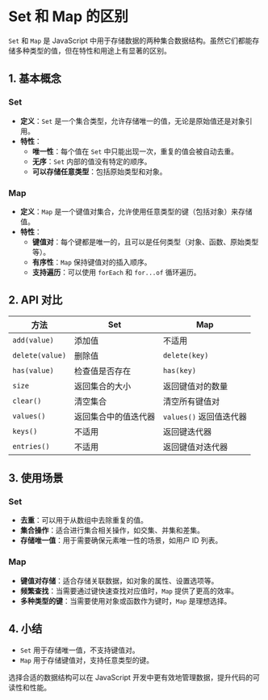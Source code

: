# Set 和 Map 的区别

`Set` 和 `Map` 是 JavaScript 中用于存储数据的两种集合数据结构。虽然它们都能存储多种类型的值，但在特性和用途上有显著的区别。

## 1. 基本概念

### Set

- **定义**：`Set` 是一个集合类型，允许存储唯一的值，无论是原始值还是对象引用。
- **特性**：
  - **唯一性**：每个值在 `Set` 中只能出现一次，重复的值会被自动去重。
  - **无序**：`Set` 内部的值没有特定的顺序。
  - **可以存储任意类型**：包括原始类型和对象。

### Map

- **定义**：`Map` 是一个键值对集合，允许使用任意类型的键（包括对象）来存储值。
- **特性**：
  - **键值对**：每个键都是唯一的，且可以是任何类型（对象、函数、原始类型等）。
  - **有序性**：`Map` 保持键值对的插入顺序。
  - **支持遍历**：可以使用 `forEach` 和 `for...of` 循环遍历。

## 2. API 对比

| 方法          | Set                        | Map                      |
|---------------|----------------------------|--------------------------|
| `add(value)`  | 添加值                     | 不适用                   |
| `delete(value)` | 删除值                  | `delete(key)`           |
| `has(value)`  | 检查值是否存在            | `has(key)`              |
| `size`        | 返回集合的大小            | 返回键值对的数量        |
| `clear()`     | 清空集合                  | 清空所有键值对          |
| `values()`    | 返回集合中的值迭代器      | `values()` 返回值迭代器 |
| `keys()`      | 不适用                     | 返回键迭代器            |
| `entries()`   | 不适用                     | 返回键值对迭代器        |

## 3. 使用场景

### Set

- **去重**：可以用于从数组中去除重复的值。
- **集合操作**：适合进行集合相关操作，如交集、并集和差集。
- **存储唯一值**：用于需要确保元素唯一性的场景，如用户 ID 列表。

### Map

- **键值对存储**：适合存储关联数据，如对象的属性、设置选项等。
- **频繁查找**：当需要通过键快速查找对应值时，`Map` 提供了更高的效率。
- **多种类型的键**：当需要使用对象或函数作为键时，`Map` 是理想选择。

## 4. 小结

- `Set` 用于存储唯一值，不支持键值对。
- `Map` 用于存储键值对，支持任意类型的键。

选择合适的数据结构可以在 JavaScript 开发中更有效地管理数据，提升代码的可读性和性能。
